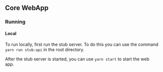 ## Core WebApp

### Running
#### Local
To run locally, first run the stub server. To do this you can use the command `yarn run stub:api` in the root directory. 

After the stub server is started, you can use `yarn start` to start the web app.